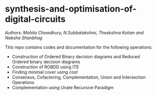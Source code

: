 # synthesis-and-optimisation-of-digital-circuits
_Authors: Mohita Chowdhury, N.Subbalakshmi, Theekshna Kotian and Naksha Shanbhag_


This repo contains codes and documentation for the following operations:
* Construction of Ordered Binary decision diagrams and Reduced Ordered binary decision diagrams
* Construction of ROBDD using ITE
* Finding minimal cover using cost
* Consensus, Cofactoring, Complementation, Union and Intersection Operations
* Complementation using Unate Recursive Paradigm
